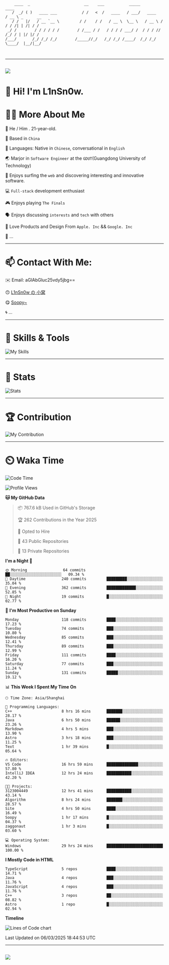 ```

    ____  _                        __    ___           _____           ____           
   /  _/ ( )   ____ ___           / /   <  /   ____   / ___/   ____   / __ \ _      __
   / /   |/   / __ `__ \         / /    / /   / __ \  \__ \   / __ \ / / / /| | /| / /
 _/ /        / / / / / /        / /___ / /   / / / / ___/ /  / / / // /_/ / | |/ |/ / 
/___/       /_/ /_/ /_/        /_____//_/   /_/ /_/ /____/  /_/ /_/ \____/  |__/|__/  
                                                                                      
                                          

```

---

##
![](https://raw.githubusercontent.com/lin-snow/lin-snow/output/github-contribution-grid-snake-dark.svg)

# 👋 Hi! I'm L1nSn0w.

# 👨‍💻 More About Me

🤠 He / Him . 21-year-old.

🎈 Based in `China`
  
🤔 Languages: Native in `Chinese`, conversational in `English`

🌏 Marjor in `Software Engineer` at the `GDUT`(Guangdong University of Technology)

🛟 Enjoys surfing the `web` and discovering interesting and innovative software.

💻 `Full-stack` development enthusiast

🎮 Enjoys playing `The Finals`

🗣️ Enjoys discussing `interests` and `tech` with others

👾 Love Products and Design From `Apple. Inc` && `Google. Inc`  

🤪 ...

---

# 📫 Contact With Me:

✉️ Email: aGlAbGluc25vdy5jbg==

🙃 [L1nSn0w の 小窝](https://linsnow.cn)

😋 [Soopy~](https://soopy.cn)

🌀 ...

---

# 🔮 Skills & Tools

![My Skills](/assets/skillicons.svg)

---

# 🍟 Stats

![Stats](https://github-profile-trophy.vercel.app/?username=lin-snow&theme=nord&no-frame=true&column=9)

<!-- <div style="text-align: center;">
    <a href="https://github.com/lin-snow">
        <img align="center" src="https://githubstat.linsnow.cn/api/top-langs/?username=lin-snow&layout=donut&langs_count=8" />
    </a>
    <a href="https://github.com/lin-snow">
        <img align="center" src="https://githubstat.linsnow.cn/api?username=lin-snow&count_private=true&show_icons=true&theme=default&show=reviews,discussions_started,discussions_answered,prs_merged,prs_merged_percentage" />
    </a>
</div> -->

---

# 🏆 Contribution

![My Contribution](https://activitygraph.linsnow.cn/graph?username=lin-snow&theme=github-compact&days=30)

---

# ⏲️ Waka Time

<!--START_SECTION:waka-->
![Code Time](http://img.shields.io/badge/Code%20Time-515%20hrs%2031%20mins-blue)

![Profile Views](http://img.shields.io/badge/Profile%20Views-19-blue)

**🐱 My GitHub Data** 

> 📦 767.6 kB Used in GitHub's Storage 
 > 
> 🏆 262 Contributions in the Year 2025
 > 
> 💼 Opted to Hire
 > 
> 📜 43 Public Repositories 
 > 
> 🔑 13 Private Repositories 
 > 
**I'm a Night 🦉** 

```text
🌞 Morning                64 commits          ██░░░░░░░░░░░░░░░░░░░░░░░   09.34 % 
🌆 Daytime                240 commits         █████████░░░░░░░░░░░░░░░░   35.04 % 
🌃 Evening                362 commits         █████████████░░░░░░░░░░░░   52.85 % 
🌙 Night                  19 commits          █░░░░░░░░░░░░░░░░░░░░░░░░   02.77 % 
```
📅 **I'm Most Productive on Sunday** 

```text
Monday                   118 commits         ████░░░░░░░░░░░░░░░░░░░░░   17.23 % 
Tuesday                  74 commits          ███░░░░░░░░░░░░░░░░░░░░░░   10.80 % 
Wednesday                85 commits          ███░░░░░░░░░░░░░░░░░░░░░░   12.41 % 
Thursday                 89 commits          ███░░░░░░░░░░░░░░░░░░░░░░   12.99 % 
Friday                   111 commits         ████░░░░░░░░░░░░░░░░░░░░░   16.20 % 
Saturday                 77 commits          ███░░░░░░░░░░░░░░░░░░░░░░   11.24 % 
Sunday                   131 commits         █████░░░░░░░░░░░░░░░░░░░░   19.12 % 
```


📊 **This Week I Spent My Time On** 

```text
🕑︎ Time Zone: Asia/Shanghai

💬 Programming Languages: 
C++                      8 hrs 16 mins       ███████░░░░░░░░░░░░░░░░░░   28.17 % 
Java                     6 hrs 50 mins       ██████░░░░░░░░░░░░░░░░░░░   23.26 % 
Markdown                 4 hrs 5 mins        ███░░░░░░░░░░░░░░░░░░░░░░   13.90 % 
Astro                    3 hrs 18 mins       ███░░░░░░░░░░░░░░░░░░░░░░   11.25 % 
Text                     1 hr 39 mins        █░░░░░░░░░░░░░░░░░░░░░░░░   05.64 % 

🔥 Editors: 
VS Code                  16 hrs 59 mins      ██████████████░░░░░░░░░░░   57.80 % 
IntelliJ IDEA            12 hrs 24 mins      ███████████░░░░░░░░░░░░░░   42.20 % 

🐱‍💻 Projects: 
3123004449               12 hrs 41 mins      ███████████░░░░░░░░░░░░░░   43.14 % 
Algorithm                8 hrs 24 mins       ███████░░░░░░░░░░░░░░░░░░   28.57 % 
Site                     4 hrs 50 mins       ████░░░░░░░░░░░░░░░░░░░░░   16.49 % 
Soopy                    1 hr 17 mins        █░░░░░░░░░░░░░░░░░░░░░░░░   04.37 % 
zaggonaut                1 hr 3 mins         █░░░░░░░░░░░░░░░░░░░░░░░░   03.60 % 

💻 Operating System: 
Windows                  29 hrs 24 mins      █████████████████████████   100.00 % 
```

**I Mostly Code in HTML** 

```text
TypeScript               5 repos             ████░░░░░░░░░░░░░░░░░░░░░   14.71 % 
Java                     4 repos             ███░░░░░░░░░░░░░░░░░░░░░░   11.76 % 
JavaScript               4 repos             ███░░░░░░░░░░░░░░░░░░░░░░   11.76 % 
C++                      3 repos             ██░░░░░░░░░░░░░░░░░░░░░░░   08.82 % 
Astro                    1 repo              █░░░░░░░░░░░░░░░░░░░░░░░░   02.94 % 
```



**Timeline**

![Lines of Code chart](https://raw.githubusercontent.com/lin-snow/lin-snow/main/assets/bar_graph.png)


 Last Updated on 06/03/2025 18:44:53 UTC
<!--END_SECTION:waka-->



---
##
![](./profile-3d-contrib/profile-night-rainbow.svg)
